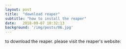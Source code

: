 ```yaml
---
layout: post
title:  "download reaper"
subtitle: "how to install the reaper"
date:   2018-09-07 10:32:13
background: '/img/posts/06.jpg'
---
```


to download the reaper.
please visit the reaper's website: 
